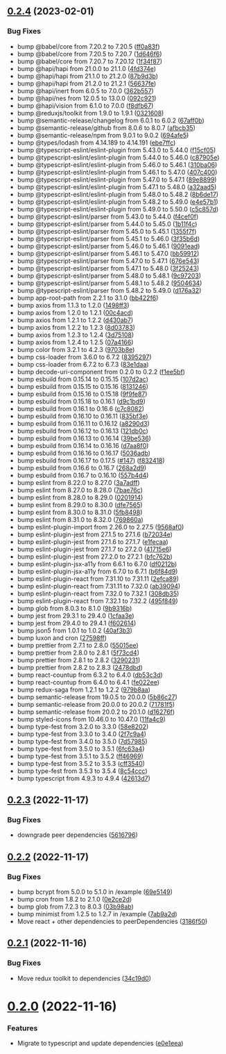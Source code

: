 ## [0.2.4](https://github.com/partysalat/monitory/compare/v0.2.3...v0.2.4) (2023-02-01)


### Bug Fixes

* bump @babel/core from 7.20.2 to 7.20.5 ([ff0a83f](https://github.com/partysalat/monitory/commit/ff0a83f742242ba9152982e35bfe06e6859a7f08))
* bump @babel/core from 7.20.5 to 7.20.7 ([1d646f6](https://github.com/partysalat/monitory/commit/1d646f6720232b0926a1d8eeb2b743954cd98642))
* bump @babel/core from 7.20.7 to 7.20.12 ([1f34f87](https://github.com/partysalat/monitory/commit/1f34f87bb36fcb11ecf901d9f7bc7e6ffc8127ce))
* bump @hapi/hapi from 21.0.0 to 21.1.0 ([4fd374e](https://github.com/partysalat/monitory/commit/4fd374eaf7faae84ed3f30fac4f8d6d500fba915))
* bump @hapi/hapi from 21.1.0 to 21.2.0 ([87b9d3b](https://github.com/partysalat/monitory/commit/87b9d3bc3e8a8d5791f3c8536124bea398953bae))
* bump @hapi/hapi from 21.2.0 to 21.2.1 ([56637fe](https://github.com/partysalat/monitory/commit/56637fe5b498c719ab2c26e5a02739d335d275d6))
* bump @hapi/inert from 6.0.5 to 7.0.0 ([362b557](https://github.com/partysalat/monitory/commit/362b5576561782d13c1b5279566e606980967f4f))
* bump @hapi/nes from 12.0.5 to 13.0.0 ([092c921](https://github.com/partysalat/monitory/commit/092c9217eba97b6f4c3e730fa97809d39c24c005))
* bump @hapi/vision from 6.1.0 to 7.0.0 ([f8dfb67](https://github.com/partysalat/monitory/commit/f8dfb678d223a8a6e677477ff8977843c19a925d))
* bump @reduxjs/toolkit from 1.9.0 to 1.9.1 ([0321608](https://github.com/partysalat/monitory/commit/0321608476e1fa85249d703a45cc29ef05c6c97a))
* bump @semantic-release/changelog from 6.0.1 to 6.0.2 ([67aff0b](https://github.com/partysalat/monitory/commit/67aff0bb61415518e9cc85cb4f9c1b0c825a3496))
* bump @semantic-release/github from 8.0.6 to 8.0.7 ([afbcb35](https://github.com/partysalat/monitory/commit/afbcb35e87aa4bcc58f2f3347d64cf74e88eba0c))
* bump @semantic-release/npm from 9.0.1 to 9.0.2 ([694afe5](https://github.com/partysalat/monitory/commit/694afe58a8006b6267f865ba23e940f9740e686e))
* bump @types/lodash from 4.14.189 to 4.14.191 ([ebe7ffc](https://github.com/partysalat/monitory/commit/ebe7ffc371c87c537effc57f1961cbf5f67957df))
* bump @typescript-eslint/eslint-plugin from 5.43.0 to 5.44.0 ([f15cf05](https://github.com/partysalat/monitory/commit/f15cf05fb67a03ccba45d38b0c0f193c91841825))
* bump @typescript-eslint/eslint-plugin from 5.44.0 to 5.46.0 ([c87905e](https://github.com/partysalat/monitory/commit/c87905e630d70e0bac5f4ddf73f9581b877e9328))
* bump @typescript-eslint/eslint-plugin from 5.46.0 to 5.46.1 ([310ba06](https://github.com/partysalat/monitory/commit/310ba060793471ef19634ab69e30015fcfd1e6e3))
* bump @typescript-eslint/eslint-plugin from 5.46.1 to 5.47.0 ([407c400](https://github.com/partysalat/monitory/commit/407c400ab318d733934ba4dc83c8f34c98c41309))
* bump @typescript-eslint/eslint-plugin from 5.47.0 to 5.47.1 ([89e8899](https://github.com/partysalat/monitory/commit/89e8899f5f075269debbdef3eb4f69bc9cc3c7ed))
* bump @typescript-eslint/eslint-plugin from 5.47.1 to 5.48.0 ([a32aad5](https://github.com/partysalat/monitory/commit/a32aad56183e0fc6d99aeb1ad3f267afedfe25ed))
* bump @typescript-eslint/eslint-plugin from 5.48.0 to 5.48.2 ([8b6de17](https://github.com/partysalat/monitory/commit/8b6de17fa895161e63ca40246585c5b05367695d))
* bump @typescript-eslint/eslint-plugin from 5.48.2 to 5.49.0 ([e4e57b1](https://github.com/partysalat/monitory/commit/e4e57b142b29b338c98888020780ac83d6a1a49d))
* bump @typescript-eslint/eslint-plugin from 5.49.0 to 5.50.0 ([c5c857d](https://github.com/partysalat/monitory/commit/c5c857d5c173348acaf5e4ade4197d8feb3b79e0))
* bump @typescript-eslint/parser from 5.43.0 to 5.44.0 ([f4cef0f](https://github.com/partysalat/monitory/commit/f4cef0f5c6fd62606ed3ddf3c8e72145748baf34))
* bump @typescript-eslint/parser from 5.44.0 to 5.45.0 ([1b11f4c](https://github.com/partysalat/monitory/commit/1b11f4cc40ed2a774b2e9e511f785fbe9fae7170))
* bump @typescript-eslint/parser from 5.45.0 to 5.45.1 ([1355f7f](https://github.com/partysalat/monitory/commit/1355f7fe0840b22ac741f07a7ead748da936e6df))
* bump @typescript-eslint/parser from 5.45.1 to 5.46.0 ([3f35b6d](https://github.com/partysalat/monitory/commit/3f35b6d84f750ec708e8e758229a4f0f3db7257c))
* bump @typescript-eslint/parser from 5.46.0 to 5.46.1 ([9091ead](https://github.com/partysalat/monitory/commit/9091eadd53aa4de09584f0455faa775132898f85))
* bump @typescript-eslint/parser from 5.46.1 to 5.47.0 ([bb59912](https://github.com/partysalat/monitory/commit/bb59912d598ae63fe1c3b72d44b6a11ab72130e7))
* bump @typescript-eslint/parser from 5.47.0 to 5.47.1 ([676e543](https://github.com/partysalat/monitory/commit/676e5439e7131f54c9d9da3e5c84db020e199f94))
* bump @typescript-eslint/parser from 5.47.1 to 5.48.0 ([3f25243](https://github.com/partysalat/monitory/commit/3f252439edf1071bde3c1608c720a70d7ff12093))
* bump @typescript-eslint/parser from 5.48.0 to 5.48.1 ([9c97203](https://github.com/partysalat/monitory/commit/9c972035ad06990543ac32853b30eeac4fe9810c))
* bump @typescript-eslint/parser from 5.48.1 to 5.48.2 ([9504634](https://github.com/partysalat/monitory/commit/95046346365932b9987517bd0aefe25512d0079a))
* bump @typescript-eslint/parser from 5.48.2 to 5.49.0 ([d176a32](https://github.com/partysalat/monitory/commit/d176a32ca3d500516b69af9dd0ff6e1de47e3c64))
* bump app-root-path from 2.2.1 to 3.1.0 ([bb422f6](https://github.com/partysalat/monitory/commit/bb422f6cf7ff6d33bb1434578b95c7adc063f8ea))
* bump axios from 1.1.3 to 1.2.0 ([1498ff3](https://github.com/partysalat/monitory/commit/1498ff348149916d81443515b224d0e9e2db1dce))
* bump axios from 1.2.0 to 1.2.1 ([00c4acd](https://github.com/partysalat/monitory/commit/00c4acdc02062326c080dd663eee6f46ca1b7d7c))
* bump axios from 1.2.1 to 1.2.2 ([d430ab7](https://github.com/partysalat/monitory/commit/d430ab7919dd4238f71f01e7c4c428f241403b92))
* bump axios from 1.2.2 to 1.2.3 ([8d03783](https://github.com/partysalat/monitory/commit/8d03783c920be16c9b1bd6dbb0ac9ede2569d59d))
* bump axios from 1.2.3 to 1.2.4 ([3d75108](https://github.com/partysalat/monitory/commit/3d751089da2fc5795ca04fe26ec9d44a8a7f7d98))
* bump axios from 1.2.4 to 1.2.5 ([07a4166](https://github.com/partysalat/monitory/commit/07a4166b9d51bc89a495a8e4b54adc906af0de03))
* bump color from 3.2.1 to 4.2.3 ([9703b8e](https://github.com/partysalat/monitory/commit/9703b8ec5785af8fa7d58558d0e7e6b4ce0ef079))
* bump css-loader from 3.6.0 to 6.7.2 ([8395297](https://github.com/partysalat/monitory/commit/8395297d8cc4d4450c96099e3baa8f1071ae78e1))
* bump css-loader from 6.7.2 to 6.7.3 ([83e1daa](https://github.com/partysalat/monitory/commit/83e1daaaa1184cee539cb16c5b5590b05545dec5))
* bump decode-uri-component from 0.2.0 to 0.2.2 ([f1ee5bf](https://github.com/partysalat/monitory/commit/f1ee5bf1276066a616f670bfe1e122f3ca8c3f50))
* bump esbuild from 0.15.14 to 0.15.15 ([107d2ac](https://github.com/partysalat/monitory/commit/107d2ac7f587d9d8fbb2fbb193c7be8c63fcbdfd))
* bump esbuild from 0.15.15 to 0.15.16 ([8131246](https://github.com/partysalat/monitory/commit/81312460c8962693560f6a03d331cb76b1d85954))
* bump esbuild from 0.15.16 to 0.15.18 ([9f9fe87](https://github.com/partysalat/monitory/commit/9f9fe87c51ff1d334d3fe2d17388ba9e374f6dfd))
* bump esbuild from 0.15.18 to 0.16.1 ([d9c1bd9](https://github.com/partysalat/monitory/commit/d9c1bd96c52b9a29bed0d24637cc150bf36f9129))
* bump esbuild from 0.16.1 to 0.16.6 ([c7c8082](https://github.com/partysalat/monitory/commit/c7c8082adb1a5e3046d20fbd7a1943123ecc68c5))
* bump esbuild from 0.16.10 to 0.16.11 ([835bf3e](https://github.com/partysalat/monitory/commit/835bf3ebe372bb380beac112ef06907d8af964d7))
* bump esbuild from 0.16.11 to 0.16.12 ([a8290d3](https://github.com/partysalat/monitory/commit/a8290d31ea1092eb2036482d948d8e0a67551ff4))
* bump esbuild from 0.16.12 to 0.16.13 ([121db0c](https://github.com/partysalat/monitory/commit/121db0cfa4779e84be4f9f6d3eeb2eafe5f88c33))
* bump esbuild from 0.16.13 to 0.16.14 ([39be536](https://github.com/partysalat/monitory/commit/39be5361953d92a08b8d1254a8c1f581bd30f725))
* bump esbuild from 0.16.14 to 0.16.16 ([d7aa8f0](https://github.com/partysalat/monitory/commit/d7aa8f01c4a4d72aad0dd3d2a7f58883a3b23165))
* bump esbuild from 0.16.16 to 0.16.17 ([5036adb](https://github.com/partysalat/monitory/commit/5036adb95692d1672d548d3a6e4fe0cd4112002b))
* bump esbuild from 0.16.17 to 0.17.5 ([#147](https://github.com/partysalat/monitory/issues/147)) ([f832418](https://github.com/partysalat/monitory/commit/f832418670f63d2e7f494cf62d188e117c1a6658))
* bump esbuild from 0.16.6 to 0.16.7 ([268a2d9](https://github.com/partysalat/monitory/commit/268a2d9f3c4b2c157a2694c1b3b1419b96daaa4c))
* bump esbuild from 0.16.7 to 0.16.10 ([557b4d4](https://github.com/partysalat/monitory/commit/557b4d4e5192867d2b15a90978de97b5345301d0))
* bump eslint from 8.22.0 to 8.27.0 ([3a7adff](https://github.com/partysalat/monitory/commit/3a7adff98a98502eb6d626f7edf14c838bab11fc))
* bump eslint from 8.27.0 to 8.28.0 ([7bae76c](https://github.com/partysalat/monitory/commit/7bae76c8886776bebf5145e572e0e2451f9b1696))
* bump eslint from 8.28.0 to 8.29.0 ([0201914](https://github.com/partysalat/monitory/commit/0201914a5ae1a139a4abbd9ee31afc507959ec08))
* bump eslint from 8.29.0 to 8.30.0 ([dfe7565](https://github.com/partysalat/monitory/commit/dfe7565d58b5f95a75e1983fbebed55f47a6d095))
* bump eslint from 8.30.0 to 8.31.0 ([5fb8498](https://github.com/partysalat/monitory/commit/5fb84980176b7d4a22fedb1d7a1edf95ae6732f7))
* bump eslint from 8.31.0 to 8.32.0 ([769860a](https://github.com/partysalat/monitory/commit/769860a1c0e60ba26e951a8e7ab29281e2bf98d5))
* bump eslint-plugin-import from 2.26.0 to 2.27.5 ([9568af0](https://github.com/partysalat/monitory/commit/9568af06b0ee6142616aff3d71c311fba92993e3))
* bump eslint-plugin-jest from 27.1.5 to 27.1.6 ([b72034e](https://github.com/partysalat/monitory/commit/b72034eacca0b0815961bb0c81c6a4fd337bb931))
* bump eslint-plugin-jest from 27.1.6 to 27.1.7 ([e1fecaa](https://github.com/partysalat/monitory/commit/e1fecaa1a952453122a432518140bfe6148649d5))
* bump eslint-plugin-jest from 27.1.7 to 27.2.0 ([41715e6](https://github.com/partysalat/monitory/commit/41715e604bdfd509023841643a8f68a81fd376f9))
* bump eslint-plugin-jest from 27.2.0 to 27.2.1 ([bfc762b](https://github.com/partysalat/monitory/commit/bfc762bb03dbca19b394ada9175248b2ace7b1f6))
* bump eslint-plugin-jsx-a11y from 6.6.1 to 6.7.0 ([df0212b](https://github.com/partysalat/monitory/commit/df0212b609cf18d060edc27eff65ebc6793c0c9c))
* bump eslint-plugin-jsx-a11y from 6.7.0 to 6.7.1 ([b6f84d9](https://github.com/partysalat/monitory/commit/b6f84d984fb3a8c8bac737898880b377a57963a5))
* bump eslint-plugin-react from 7.31.10 to 7.31.11 ([2efca89](https://github.com/partysalat/monitory/commit/2efca893459279aac1a8a03110c6dc5de90b98fc))
* bump eslint-plugin-react from 7.31.11 to 7.32.0 ([ab39094](https://github.com/partysalat/monitory/commit/ab3909471e57478d3fdd0727563ee8c880a2c322))
* bump eslint-plugin-react from 7.32.0 to 7.32.1 ([308db35](https://github.com/partysalat/monitory/commit/308db3545abcdfd16e377b1956af685edc07632c))
* bump eslint-plugin-react from 7.32.1 to 7.32.2 ([495f849](https://github.com/partysalat/monitory/commit/495f849742644873244e91e1202cf8fe6218ade1))
* bump glob from 8.0.3 to 8.1.0 ([9b9316b](https://github.com/partysalat/monitory/commit/9b9316b165969955dd4c92de162cff3ce834c87a))
* bump jest from 29.3.1 to 29.4.0 ([1cfaa3e](https://github.com/partysalat/monitory/commit/1cfaa3eb06882e0952788cc7ad58dedf261950a3))
* bump jest from 29.4.0 to 29.4.1 ([f602614](https://github.com/partysalat/monitory/commit/f602614c32288089c0698fe9b628e5c4db546da7))
* bump json5 from 1.0.1 to 1.0.2 ([40af3b3](https://github.com/partysalat/monitory/commit/40af3b3604a59f3e611e480d419a251c9f9b0e3c))
* bump luxon and cron ([27598ff](https://github.com/partysalat/monitory/commit/27598ffd64f5a3798a908c8f15ea5a56d2d316f7))
* bump prettier from 2.7.1 to 2.8.0 ([55015ee](https://github.com/partysalat/monitory/commit/55015ee7d0616e18a4a833b41234290d7bfe6dc1))
* bump prettier from 2.8.0 to 2.8.1 ([5f73cd4](https://github.com/partysalat/monitory/commit/5f73cd44716e24997d02855cfb5241d0d9a5911d))
* bump prettier from 2.8.1 to 2.8.2 ([3290231](https://github.com/partysalat/monitory/commit/3290231ba226f433d5f6d9f8f06d460546bcdb7c))
* bump prettier from 2.8.2 to 2.8.3 ([2478dbd](https://github.com/partysalat/monitory/commit/2478dbdd929f71c1b2a5ae4f744e6e523da1fc4b))
* bump react-countup from 6.3.2 to 6.4.0 ([db53c3d](https://github.com/partysalat/monitory/commit/db53c3d93dce69750d7311577c3c21ee8e4cb46f))
* bump react-countup from 6.4.0 to 6.4.1 ([fe022ee](https://github.com/partysalat/monitory/commit/fe022eec7f9552a59fe10f105335e54f7e1e6918))
* bump redux-saga from 1.2.1 to 1.2.2 ([979b8aa](https://github.com/partysalat/monitory/commit/979b8aacae7538ec1a7c2e42407257ff8ed0ae43))
* bump semantic-release from 19.0.5 to 20.0.0 ([5b86c27](https://github.com/partysalat/monitory/commit/5b86c27fe2bea46d46b38bb67bfa1efbff52fdee))
* bump semantic-release from 20.0.0 to 20.0.2 ([71781f5](https://github.com/partysalat/monitory/commit/71781f51e0437e4fe94fd6f892b237dae25a72f3))
* bump semantic-release from 20.0.2 to 20.1.0 ([d16276f](https://github.com/partysalat/monitory/commit/d16276f3e9fd54ac6331cebb99e0cb34195bee27))
* bump styled-icons from 10.46.0 to 10.47.0 ([11fa4c9](https://github.com/partysalat/monitory/commit/11fa4c9ff0c4f674dd42cc3b4e67d416ba775150))
* bump type-fest from 3.2.0 to 3.3.0 ([58e8202](https://github.com/partysalat/monitory/commit/58e8202734949a85907d47d71b239d080b0b4160))
* bump type-fest from 3.3.0 to 3.4.0 ([2f7c9a4](https://github.com/partysalat/monitory/commit/2f7c9a430d1f87400c3c7d0805766340826dfb52))
* bump type-fest from 3.4.0 to 3.5.0 ([7d57985](https://github.com/partysalat/monitory/commit/7d57985e504510323f00c0aa6aacb2b2acda30f0))
* bump type-fest from 3.5.0 to 3.5.1 ([6fc63a4](https://github.com/partysalat/monitory/commit/6fc63a4d47348de60a901856bc251519a55ac3c7))
* bump type-fest from 3.5.1 to 3.5.2 ([ff46969](https://github.com/partysalat/monitory/commit/ff4696910b201d19760ff2a8cef1af3c228b7168))
* bump type-fest from 3.5.2 to 3.5.3 ([cff3540](https://github.com/partysalat/monitory/commit/cff354087e362df1321ce3b71f37c4b3ef63d358))
* bump type-fest from 3.5.3 to 3.5.4 ([8c54ccc](https://github.com/partysalat/monitory/commit/8c54ccc0910c7522429585036b8966b35e4882a8))
* bump typescript from 4.9.3 to 4.9.4 ([42613d7](https://github.com/partysalat/monitory/commit/42613d7f424357b5f3a0709413fb325b17de7a09))

## [0.2.3](https://github.com/partysalat/monitory/compare/v0.2.2...v0.2.3) (2022-11-17)


### Bug Fixes

* downgrade peer dependencies ([5616796](https://github.com/partysalat/monitory/commit/5616796eea0e1b5f27cf5b1b9516928c68160a09))

## [0.2.2](https://github.com/partysalat/monitory/compare/v0.2.1...v0.2.2) (2022-11-17)


### Bug Fixes

* bump bcrypt from 5.0.0 to 5.1.0 in /example ([69e5149](https://github.com/partysalat/monitory/commit/69e5149fe7bdc05b4851e596023bb9fa6f65df23))
* bump cron from 1.8.2 to 2.1.0 ([0e2ce2d](https://github.com/partysalat/monitory/commit/0e2ce2d8182bbfa6c938537d2e7e95dffcd4aab9))
* bump glob from 7.2.3 to 8.0.3 ([03b98ab](https://github.com/partysalat/monitory/commit/03b98ab060f0b5c19d61213335f8fa76996b5d97))
* bump minimist from 1.2.5 to 1.2.7 in /example ([7ab9a2d](https://github.com/partysalat/monitory/commit/7ab9a2d718ed2414a339ebf74b620cffe8c7ece9))
* Move react + other dependencies to peerDependencies ([3186f50](https://github.com/partysalat/monitory/commit/3186f504b51d93b65986b485e48736c0129a876d))

## [0.2.1](https://github.com/partysalat/monitory/compare/v0.2.0...v0.2.1) (2022-11-16)


### Bug Fixes

* Move redux toolkit to dependencies ([34c19d0](https://github.com/partysalat/monitory/commit/34c19d0ae82ed2477d4a8ee6679b67d033aa8e5a))

# [0.2.0](https://github.com/partysalat/monitory/compare/v0.1.11...v0.2.0) (2022-11-16)


### Features

* Migrate to typescript and update dependencies ([e0e1eea](https://github.com/partysalat/monitory/commit/e0e1eea006bd674427a621b14f3bf6977c09707d))
